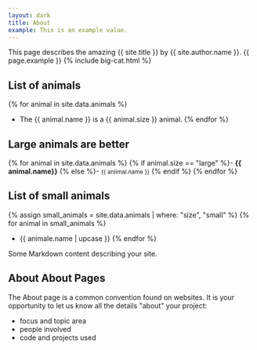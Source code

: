 ```yaml
---
layout: dark
title: About
example: This is an example value.
---
```

This page describes the amazing {{ site.title }} by {{ site.author.name }}.
{{ page.example }}
{% include big-cat.html %}

## List of animals
{% for animal in site.data.animals %}
- The {{ animal.name }} is a {{ animal.size }} animal.
{% endfor %}

## Large animals are better
{% for animal in site.data.animals %}
{% if animal.size == "large" %}- <strong style="color: {{animal.color }};">
{{ animal.name}}</strong>
{% else %}- <small>{{ aniimal.name }}</small>
{% endif %}
{% endfor %}
  
## List of small animals
{% assign small_animals = site.data.animals | where: "size", "small" %}
{% for animal in small_animals %}
- {{ animale.name | upcase }}
{% endfor %}

Some Markdown content describing your site.

## About About Pages

The About page is a common convention found on websites.
It is your opportunity to let us know all the details "about" your project:

- focus and topic area
- people involved
- code and projects used
